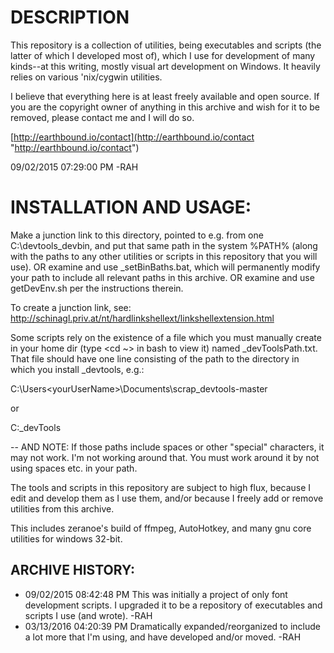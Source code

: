 # DESCRIPTION
This repository is a collection of utilities, being executables and scripts (the latter of which I developed most of), which I use for development of many kinds--at this writing, mostly visual art development on Windows. It heavily relies on various 'nix/cygwin utilities.

I believe that everything here is at least freely available and open source. If you are the copyright owner of anything in this archive and wish for it to be removed, please contact me and I will do so.

[http://earthbound.io/contact](http://earthbound.io/contact "http://earthbound.io/contact")

09/02/2015 07:29:00 PM -RAH

# INSTALLATION AND USAGE:

Make a junction link to this directory, pointed to e.g. from one C:\devtools\_devbin, and put that same path in the system %PATH% (along with the paths to any other utilities or scripts in this repository that you will use). OR examine and use _setBinBaths.bat, which will permanently modify your path to include all relevant paths in this archive. OR examine and use getDevEnv.sh per the instructions therein.

To create a junction link, see: http://schinagl.priv.at/nt/hardlinkshellext/linkshellextension.html

Some scripts rely on the existence of a file which you must manually create in your home dir (type <cd ~><ENTER> in bash to view it) named _devToolsPath.txt. That file should have one line consisting of the path to the directory in which you install _devtools, e.g.:

C:\Users\<yourUserName>\Documents\scrap\_devtools-master

or

C:\_devTools

-- AND NOTE: If those paths include spaces or other "special" characters, it may not work. I'm not working around that. You must work around it by not using spaces etc. in your path.

The tools and scripts in this repository are subject to high flux, because I edit and develop them as I use them, and/or because I freely add or remove utilities from this archive.

This includes zeranoe's build of ffmpeg, AutoHotkey, and many gnu core utilities for windows 32-bit.

## ARCHIVE HISTORY:
- 09/02/2015 08:42:48 PM This was initially a project of only font development scripts. I upgraded it to be a repository of executables and scripts I use (and wrote). -RAH
- 03/13/2016 04:20:39 PM Dramatically expanded/reorganized to include a lot more that I'm using, and have developed and/or moved. -RAH
